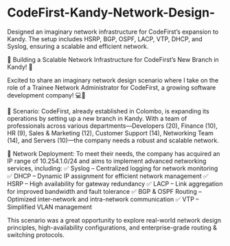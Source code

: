 # CodeFirst-Kandy-Network-Design-
Designed an imaginary network infrastructure for CodeFirst’s expansion to Kandy. The setup includes HSRP, BGP, OSPF, LACP, VTP, DHCP, and Syslog, ensuring a scalable and efficient network.

🚀 Building a Scalable Network Infrastructure for CodeFirst’s New Branch in Kandy! 🚀

Excited to share an imaginary network design scenario where I take on the role of a Trainee Network Administrator for CodeFirst, a growing software development company! 💻🔗

📍 Scenario:
CodeFirst, already established in Colombo, is expanding its operations by setting up a new branch in Kandy. With a team of professionals across various departments—Developers (20), Finance (10), HR (9), Sales & Marketing (12), Customer Support (14), Networking Team (14), and Servers (10)—the company needs a robust and scalable network.

📡 Network Deployment:
To meet their needs, the company has acquired an IP range of 10.254.1.0/24 and aims to implement advanced networking services, including:
✅ Syslog – Centralized logging for network monitoring
✅ DHCP – Dynamic IP assignment for efficient network management
✅ HSRP – High availability for gateway redundancy
✅ LACP – Link aggregation for improved bandwidth and fault tolerance
✅ BGP & OSPF Routing – Optimized inter-network and intra-network communication
✅ VTP – Simplified VLAN management

This scenario was a great opportunity to explore real-world network design principles, high-availability configurations, and enterprise-grade routing & switching protocols.

